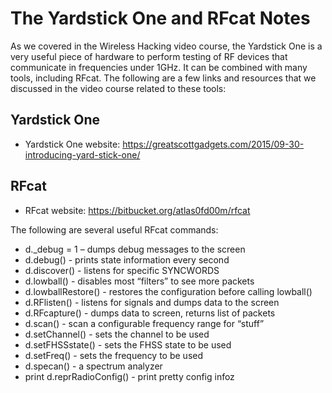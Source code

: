 # The Yardstick One and RFcat Notes

As we covered in the Wireless Hacking video course, the Yardstick One is a very useful piece of hardware to perform testing of RF devices that communicate in frequencies under 1GHz. It can be combined with many tools, including RFcat. The following are a few links and resources that we discussed in the video course related to these tools:

## Yardstick One
* Yardstick One website: https://greatscottgadgets.com/2015/09-30-introducing-yard-stick-one/

## RFcat
* RFcat website: https://bitbucket.org/atlas0fd00m/rfcat

The following are several useful RFcat commands:

* d._debug = 1 – dumps debug messages to the screen
* d.debug() - prints state information every second
* d.discover() - listens for specific SYNCWORDS
* d.lowball() - disables most “filters” to see more packets
* d.lowballRestore() - restores the configuration before calling lowball()
* d.RFlisten() - listens for signals and dumps data to the screen
* d.RFcapture() - dumps data to screen, returns list of packets
* d.scan() - scan a configurable frequency range for “stuff”
* d.setChannel() - sets the channel to be used
* d.setFHSSstate() - sets the FHSS state to be used
* d.setFreq() - sets the frequency to be used
* d.specan() - a spectrum analyzer
* print d.reprRadioConfig() - print pretty config infoz
